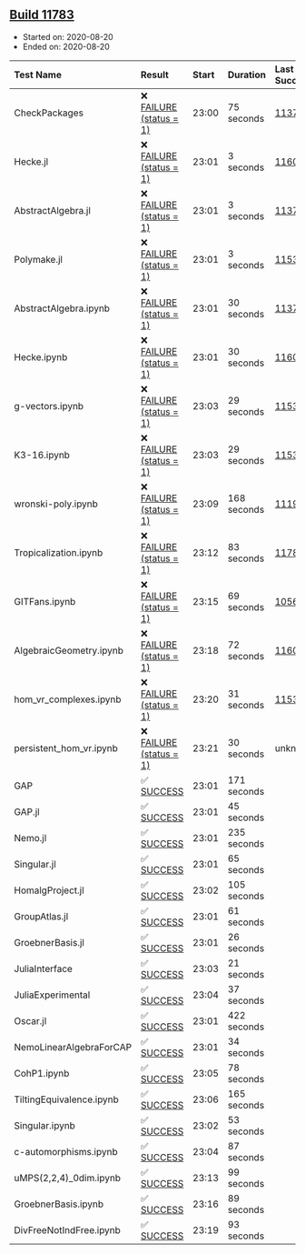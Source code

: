 ## [Build 11783](https://oscarci.mathematik.uni-kl.de/job/oscar/11783/)

* Started on: 2020-08-20
* Ended on: 2020-08-20

| Test Name    | Result | Start | Duration | Last Success | First Failure |
|:-------------|:-------|:------|:---------|:-------------|:--------------|
| CheckPackages | ❌ [FAILURE (status = 1)](https://oscarci.mathematik.uni-kl.de/job/oscar/11783/artifact/logs/build-11783/CheckPackages.log) | 23:00 | 75 seconds | [11376](https://oscarci.mathematik.uni-kl.de/job/oscar/11376/) | [11377](https://oscarci.mathematik.uni-kl.de/job/oscar/11377/) |
| Hecke.jl | ❌ [FAILURE (status = 1)](https://oscarci.mathematik.uni-kl.de/job/oscar/11783/artifact/logs/build-11783/Hecke.jl.log) | 23:01 | 3 seconds | [11602](https://oscarci.mathematik.uni-kl.de/job/oscar/11602/) | [11603](https://oscarci.mathematik.uni-kl.de/job/oscar/11603/) |
| AbstractAlgebra.jl | ❌ [FAILURE (status = 1)](https://oscarci.mathematik.uni-kl.de/job/oscar/11783/artifact/logs/build-11783/AbstractAlgebra.jl.log) | 23:01 | 3 seconds | [11376](https://oscarci.mathematik.uni-kl.de/job/oscar/11376/) | [11377](https://oscarci.mathematik.uni-kl.de/job/oscar/11377/) |
| Polymake.jl | ❌ [FAILURE (status = 1)](https://oscarci.mathematik.uni-kl.de/job/oscar/11783/artifact/logs/build-11783/Polymake.jl.log) | 23:01 | 3 seconds | [11532](https://oscarci.mathematik.uni-kl.de/job/oscar/11532/) | [11533](https://oscarci.mathematik.uni-kl.de/job/oscar/11533/) |
| AbstractAlgebra.ipynb | ❌ [FAILURE (status = 1)](https://oscarci.mathematik.uni-kl.de/job/oscar/11783/artifact/logs/build-11783/AbstractAlgebra.ipynb.log) | 23:01 | 30 seconds | [11376](https://oscarci.mathematik.uni-kl.de/job/oscar/11376/) | [11377](https://oscarci.mathematik.uni-kl.de/job/oscar/11377/) |
| Hecke.ipynb | ❌ [FAILURE (status = 1)](https://oscarci.mathematik.uni-kl.de/job/oscar/11783/artifact/logs/build-11783/Hecke.ipynb.log) | 23:01 | 30 seconds | [11602](https://oscarci.mathematik.uni-kl.de/job/oscar/11602/) | [11603](https://oscarci.mathematik.uni-kl.de/job/oscar/11603/) |
| g-vectors.ipynb | ❌ [FAILURE (status = 1)](https://oscarci.mathematik.uni-kl.de/job/oscar/11783/artifact/logs/build-11783/g-vectors.ipynb.log) | 23:03 | 29 seconds | [11532](https://oscarci.mathematik.uni-kl.de/job/oscar/11532/) | [11533](https://oscarci.mathematik.uni-kl.de/job/oscar/11533/) |
| K3-16.ipynb | ❌ [FAILURE (status = 1)](https://oscarci.mathematik.uni-kl.de/job/oscar/11783/artifact/logs/build-11783/K3-16.ipynb.log) | 23:03 | 29 seconds | [11532](https://oscarci.mathematik.uni-kl.de/job/oscar/11532/) | [11533](https://oscarci.mathematik.uni-kl.de/job/oscar/11533/) |
| wronski-poly.ipynb | ❌ [FAILURE (status = 1)](https://oscarci.mathematik.uni-kl.de/job/oscar/11783/artifact/logs/build-11783/wronski-poly.ipynb.log) | 23:09 | 168 seconds | [11192](https://oscarci.mathematik.uni-kl.de/job/oscar/11192/) | [11193](https://oscarci.mathematik.uni-kl.de/job/oscar/11193/) |
| Tropicalization.ipynb | ❌ [FAILURE (status = 1)](https://oscarci.mathematik.uni-kl.de/job/oscar/11783/artifact/logs/build-11783/Tropicalization.ipynb.log) | 23:12 | 83 seconds | [11782](https://oscarci.mathematik.uni-kl.de/job/oscar/11782/) | [11783](https://oscarci.mathematik.uni-kl.de/job/oscar/11783/) |
| GITFans.ipynb | ❌ [FAILURE (status = 1)](https://oscarci.mathematik.uni-kl.de/job/oscar/11783/artifact/logs/build-11783/GITFans.ipynb.log) | 23:15 | 69 seconds | [10566](https://oscarci.mathematik.uni-kl.de/job/oscar/10566/) | [10567](https://oscarci.mathematik.uni-kl.de/job/oscar/10567/) |
| AlgebraicGeometry.ipynb | ❌ [FAILURE (status = 1)](https://oscarci.mathematik.uni-kl.de/job/oscar/11783/artifact/logs/build-11783/AlgebraicGeometry.ipynb.log) | 23:18 | 72 seconds | [11602](https://oscarci.mathematik.uni-kl.de/job/oscar/11602/) | [11603](https://oscarci.mathematik.uni-kl.de/job/oscar/11603/) |
| hom_vr_complexes.ipynb | ❌ [FAILURE (status = 1)](https://oscarci.mathematik.uni-kl.de/job/oscar/11783/artifact/logs/build-11783/hom_vr_complexes.ipynb.log) | 23:20 | 31 seconds | [11532](https://oscarci.mathematik.uni-kl.de/job/oscar/11532/) | [11533](https://oscarci.mathematik.uni-kl.de/job/oscar/11533/) |
| persistent_hom_vr.ipynb | ❌ [FAILURE (status = 1)](https://oscarci.mathematik.uni-kl.de/job/oscar/11783/artifact/logs/build-11783/persistent_hom_vr.ipynb.log) | 23:21 | 30 seconds | unknown | unknown |
| GAP | ✅ [SUCCESS](https://oscarci.mathematik.uni-kl.de/job/oscar/11783/artifact/logs/build-11783/GAP.log) | 23:01 | 171 seconds |  |  |
| GAP.jl | ✅ [SUCCESS](https://oscarci.mathematik.uni-kl.de/job/oscar/11783/artifact/logs/build-11783/GAP.jl.log) | 23:01 | 45 seconds |  |  |
| Nemo.jl | ✅ [SUCCESS](https://oscarci.mathematik.uni-kl.de/job/oscar/11783/artifact/logs/build-11783/Nemo.jl.log) | 23:01 | 235 seconds |  |  |
| Singular.jl | ✅ [SUCCESS](https://oscarci.mathematik.uni-kl.de/job/oscar/11783/artifact/logs/build-11783/Singular.jl.log) | 23:01 | 65 seconds |  |  |
| HomalgProject.jl | ✅ [SUCCESS](https://oscarci.mathematik.uni-kl.de/job/oscar/11783/artifact/logs/build-11783/HomalgProject.jl.log) | 23:02 | 105 seconds |  |  |
| GroupAtlas.jl | ✅ [SUCCESS](https://oscarci.mathematik.uni-kl.de/job/oscar/11783/artifact/logs/build-11783/GroupAtlas.jl.log) | 23:01 | 61 seconds |  |  |
| GroebnerBasis.jl | ✅ [SUCCESS](https://oscarci.mathematik.uni-kl.de/job/oscar/11783/artifact/logs/build-11783/GroebnerBasis.jl.log) | 23:01 | 26 seconds |  |  |
| JuliaInterface | ✅ [SUCCESS](https://oscarci.mathematik.uni-kl.de/job/oscar/11783/artifact/logs/build-11783/JuliaInterface.log) | 23:03 | 21 seconds |  |  |
| JuliaExperimental | ✅ [SUCCESS](https://oscarci.mathematik.uni-kl.de/job/oscar/11783/artifact/logs/build-11783/JuliaExperimental.log) | 23:04 | 37 seconds |  |  |
| Oscar.jl | ✅ [SUCCESS](https://oscarci.mathematik.uni-kl.de/job/oscar/11783/artifact/logs/build-11783/Oscar.jl.log) | 23:01 | 422 seconds |  |  |
| NemoLinearAlgebraForCAP | ✅ [SUCCESS](https://oscarci.mathematik.uni-kl.de/job/oscar/11783/artifact/logs/build-11783/NemoLinearAlgebraForCAP.log) | 23:01 | 34 seconds |  |  |
| CohP1.ipynb | ✅ [SUCCESS](https://oscarci.mathematik.uni-kl.de/job/oscar/11783/artifact/logs/build-11783/CohP1.ipynb.log) | 23:05 | 78 seconds |  |  |
| TiltingEquivalence.ipynb | ✅ [SUCCESS](https://oscarci.mathematik.uni-kl.de/job/oscar/11783/artifact/logs/build-11783/TiltingEquivalence.ipynb.log) | 23:06 | 165 seconds |  |  |
| Singular.ipynb | ✅ [SUCCESS](https://oscarci.mathematik.uni-kl.de/job/oscar/11783/artifact/logs/build-11783/Singular.ipynb.log) | 23:02 | 53 seconds |  |  |
| c-automorphisms.ipynb | ✅ [SUCCESS](https://oscarci.mathematik.uni-kl.de/job/oscar/11783/artifact/logs/build-11783/c-automorphisms.ipynb.log) | 23:04 | 87 seconds |  |  |
| uMPS(2,2,4)_0dim.ipynb | ✅ [SUCCESS](https://oscarci.mathematik.uni-kl.de/job/oscar/11783/artifact/logs/build-11783/uMPS-2-2-4-_0dim.ipynb.log) | 23:13 | 99 seconds |  |  |
| GroebnerBasis.ipynb | ✅ [SUCCESS](https://oscarci.mathematik.uni-kl.de/job/oscar/11783/artifact/logs/build-11783/GroebnerBasis.ipynb.log) | 23:16 | 89 seconds |  |  |
| DivFreeNotIndFree.ipynb | ✅ [SUCCESS](https://oscarci.mathematik.uni-kl.de/job/oscar/11783/artifact/logs/build-11783/DivFreeNotIndFree.ipynb.log) | 23:19 | 93 seconds |  |  |
